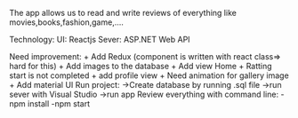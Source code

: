 
The app allows us to read and write reviews of everything like movies,books,fashion,game,....

Technology: UI: Reactjs
	    Sever: ASP.NET Web API

Need improvement:
	+ Add Redux (component is written with react class=> hard for this)
	+ Add images to the database 
	+ Add view Home
	+ Ratting start is not completed
	+ add profile view
	+ Need animation for gallery image
	+ Add material UI
Run project:
->Create database by running .sql file
->run sever with Visual Studio
->run app Review everything with 
command line:
	-npm install
	-npm start